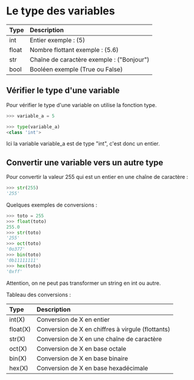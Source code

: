 # Le type des variables

| Type | Description |
|:--|:--|
| int | Entier exemple : (5) |
| float | Nombre flottant exemple : (5.6) |
| str | Chaîne de caractère exemple : ("Bonjour") |
| bool | Booléen exemple (True ou False) |

## Vérifier le type d'une variable

Pour vérifier le type d'une variable on utilise la fonction type.

```python
>>> variable_a = 5

>>> type(variable_a)
<class 'int'>

```

Ici la variable variable_a est de type "int", c'est donc un entier.

## Convertir une variable vers un autre type

Pour convertir la valeur 255 qui est un entier en une chaîne de caractère :

```python
>>> str(255)
'255'

```

Quelques exemples de conversions :

```python
>>> toto = 255
>>> float(toto)
255.0
>>> str(toto)
'255'
>>> oct(toto)
'0o377'
>>> bin(toto)
'0b11111111'
>>> hex(toto)
'0xff'

```

Attention, on ne peut pas transformer un string en int ou autre.

Tableau des conversions :

| Type | Description |
|:--|:--|
| int(X) | Conversion de X en entier |
| float(X) | Conversion de X en chiffres à virgule (flottants) |
| str(X) | Conversion de X en une chaîne de caractère |
| oct(X) | Conversion de X en base octale |
| bin(X) | Conversion de X en base binaire |
| hex(X) | Conversion de X en base hexadécimale |

